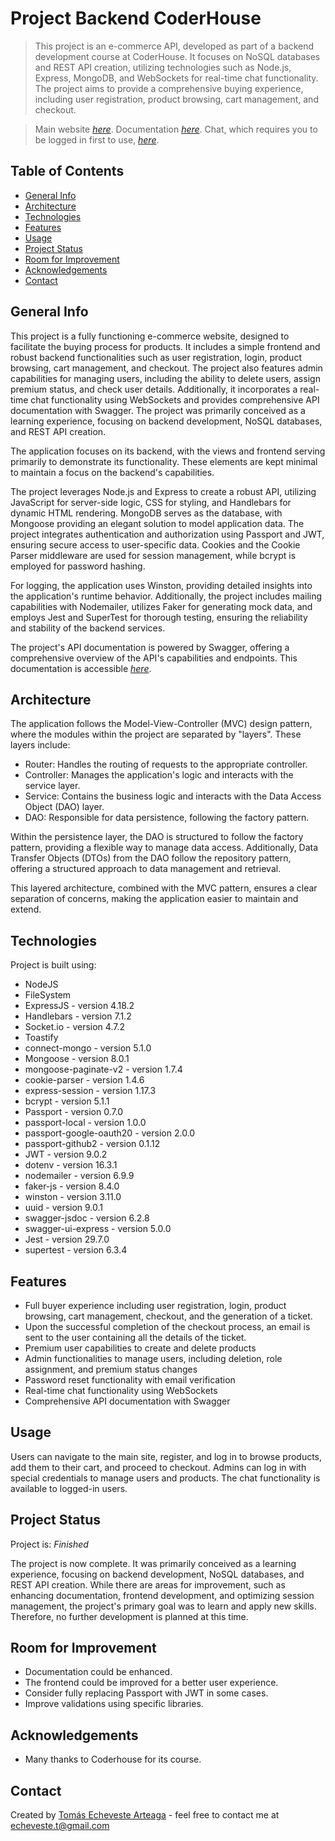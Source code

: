 # Project Backend CoderHouse

> This project is an e-commerce API, developed as part of a backend development course at CoderHouse. It focuses on NoSQL databases and REST API creation, utilizing technologies such as Node.js, Express, MongoDB, and WebSockets for real-time chat functionality. The project aims to provide a comprehensive buying experience, including user registration, product browsing, cart management, and checkout.

> Main website [_here_](https://pf-backend-faradar.koyeb.app/login).
> Documentation [_here_](https://pf-backend-faradar.koyeb.app/api/docs/).
> Chat, which requires you to be logged in first to use, [_here_](https://pf-backend-faradar.koyeb.app/chat).

## Table of Contents

- [General Info](#general-info)
- [Architecture](#architecture)
- [Technologies](#technologies)
- [Features](#features)
- [Usage](#usage)
- [Project Status](#project-status)
- [Room for Improvement](#room-for-improvement)
- [Acknowledgements](#acknowledgements)
- [Contact](#contact)

## General Info

This project is a fully functioning e-commerce website, designed to facilitate the buying process for products. It includes a simple frontend and robust backend functionalities such as user registration, login, product browsing, cart management, and checkout. The project also features admin capabilities for managing users, including the ability to delete users, assign premium status, and check user details. Additionally, it incorporates a real-time chat functionality using WebSockets and provides comprehensive API documentation with Swagger. The project was primarily conceived as a learning experience, focusing on backend development, NoSQL databases, and REST API creation.

The application focuses on its backend, with the views and frontend serving primarily to demonstrate its functionality. These elements are kept minimal to maintain a focus on the backend's capabilities.

The project leverages Node.js and Express to create a robust API, utilizing JavaScript for server-side logic, CSS for styling, and Handlebars for dynamic HTML rendering. MongoDB serves as the database, with Mongoose providing an elegant solution to model application data. The project integrates authentication and authorization using Passport and JWT, ensuring secure access to user-specific data. Cookies and the Cookie Parser middleware are used for session management, while bcrypt is employed for password hashing.

For logging, the application uses Winston, providing detailed insights into the application's runtime behavior. Additionally, the project includes mailing capabilities with Nodemailer, utilizes Faker for generating mock data, and employs Jest and SuperTest for thorough testing, ensuring the reliability and stability of the backend services.

The project's API documentation is powered by Swagger, offering a comprehensive overview of the API's capabilities and endpoints. This documentation is accessible [_here_](https://pf-backend-faradar.koyeb.app/api/docs/).

## Architecture

The application follows the Model-View-Controller (MVC) design pattern, where the modules within the project are separated by "layers". These layers include:

- Router: Handles the routing of requests to the appropriate controller.
- Controller: Manages the application's logic and interacts with the service layer.
- Service: Contains the business logic and interacts with the Data Access Object (DAO) layer.
- DAO: Responsible for data persistence, following the factory pattern.

Within the persistence layer, the DAO is structured to follow the factory pattern, providing a flexible way to manage data access. Additionally, Data Transfer Objects (DTOs) from the DAO follow the repository pattern, offering a structured approach to data management and retrieval.

This layered architecture, combined with the MVC pattern, ensures a clear separation of concerns, making the application easier to maintain and extend.

## Technologies

Project is built using:

- NodeJS
- FileSystem
- ExpressJS - version 4.18.2
- Handlebars - version 7.1.2
- Socket.io - version 4.7.2
- Toastify
- connect-mongo - version 5.1.0
- Mongoose - version 8.0.1
- mongoose-paginate-v2 - version 1.7.4
- cookie-parser - version 1.4.6
- express-session - version 1.17.3
- bcrypt - version 5.1.1
- Passport - version 0.7.0
- passport-local - version 1.0.0
- passport-google-oauth20 - version 2.0.0
- passport-github2 - version 0.1.12
- JWT - version 9.0.2
- dotenv - version 16.3.1
- nodemailer - version 6.9.9
- faker-js - version 8.4.0
- winston - version 3.11.0
- uuid - version 9.0.1
- swagger-jsdoc - version 6.2.8
- swagger-ui-express - version 5.0.0
- Jest - version 29.7.0
- supertest - version 6.3.4

## Features

- Full buyer experience including user registration, login, product browsing, cart management, checkout, and the generation of a ticket.
- Upon the successful completion of the checkout process, an email is sent to the user containing all the details of the ticket.
- Premium user capabilities to create and delete products
- Admin functionalities to manage users, including deletion, role assignment, and premium status changes
- Password reset functionality with email verification
- Real-time chat functionality using WebSockets
- Comprehensive API documentation with Swagger

## Usage

Users can navigate to the main site, register, and log in to browse products, add them to their cart, and proceed to checkout. Admins can log in with special credentials to manage users and products. The chat functionality is available to logged-in users.

## Project Status

Project is: _Finished_

The project is now complete. It was primarily conceived as a learning experience, focusing on backend development, NoSQL databases, and REST API creation. While there are areas for improvement, such as enhancing documentation, frontend development, and optimizing session management, the project's primary goal was to learn and apply new skills. Therefore, no further development is planned at this time.

## Room for Improvement

- Documentation could be enhanced.
- The frontend could be improved for a better user experience.
- Consider fully replacing Passport with JWT in some cases.
- Improve validations using specific libraries.

## Acknowledgements

- Many thanks to Coderhouse for its course.

## Contact

Created by <a href="https://github.com/faradar" target="_blank" rel="noopener">Tomás Echeveste Arteaga</a> - feel free to contact me at <echeveste.t@gmail.com>
